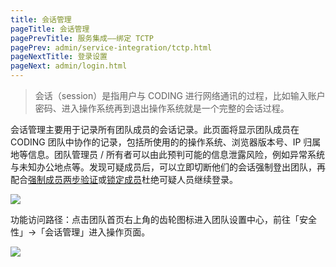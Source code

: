 ```yaml
---
title: 会话管理
pageTitle: 会话管理
pagePrevTitle: 服务集成——绑定 TCTP
pagePrev: admin/service-integration/tctp.html
pageNextTitle: 登录设置
pageNext: admin/login.html
---
```


> 会话（session）是指用户与 CODING 进行网络通讯的过程，比如输入账户密码、进入操作系统再到退出操作系统就是一个完整的会话过程。

会话管理主要用于记录所有团队成员的会话记录。此页面将显示团队成员在 CODING 团队中协作的记录，包括所使用的的操作系统、浏览器版本号、IP 归属地等信息。团队管理员 / 所有者可以由此预判可能的信息泄露风险，例如异常系统与未知办公地点等。发现可疑成员后，可以立即切断他们的会话强制登出团队，再配合[强制成员两步验证](/docs/member/personal-account/authenticator.html)或[锁定成员](/docs/admin/member/members.html#lock)杜绝可疑人员继续登录。

![](https://help-assets.codehub.cn/enterprise/20211227141741.png)

功能访问路径：点击团队首页右上角的齿轮图标进入团队设置中心，前往「安全性」→「会话管理」进入操作页面。

![](https://help-assets.codehub.cn/enterprise/20211227143128.png)

